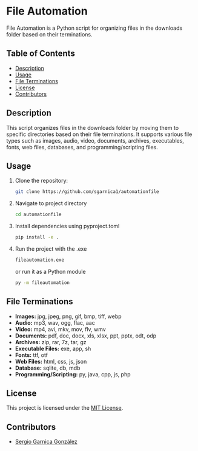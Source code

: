 # File Automation

File Automation is a Python script for organizing files in the downloads folder based on their terminations.

## Table of Contents

- [Description](#description)
- [Usage](#usage)
- [File Terminations](#file-terminations)
- [License](#license)
- [Contributors](#contributors)

## Description

This script organizes files in the downloads folder by moving them to specific directories based on their file terminations. It supports various file types such as images, audio, video, documents, archives, executables, fonts, web files, databases, and programming/scripting files.

## Usage

1. Clone the repository:

   ```bash
   git clone https://github.com/sgarnica1/automationfile
   ```

2. Navigate to project directory

   ```bash
   cd automationfile
   ```

3. Install dependencies using pyproject.toml
    ```bash
    pip install -e .
    ```

4. Run the project with the .exe
    ```bash
    fileautomation.exe
    ```

    or run it as a Python module

    ```bash
    py -m fileautomation
    ```


## File Terminations

- **Images:** jpg, jpeg, png, gif, bmp, tiff, webp
- **Audio:** mp3, wav, ogg, flac, aac
- **Video:** mp4, avi, mkv, mov, flv, wmv
- **Documents:** pdf, doc, docx, xls, xlsx, ppt, pptx, odt, odp
- **Archives:** zip, rar, 7z, tar, gz
- **Executable Files:** exe, app, sh
- **Fonts:** ttf, otf
- **Web Files:** html, css, js, json
- **Database:** sqlite, db, mdb
- **Programming/Scripting:** py, java, cpp, js, php

## License

This project is licensed under the [MIT License](LICENSE).

## Contributors

- [Sergio Garnica González](mailto:sgarnica1902@gmail.com)
